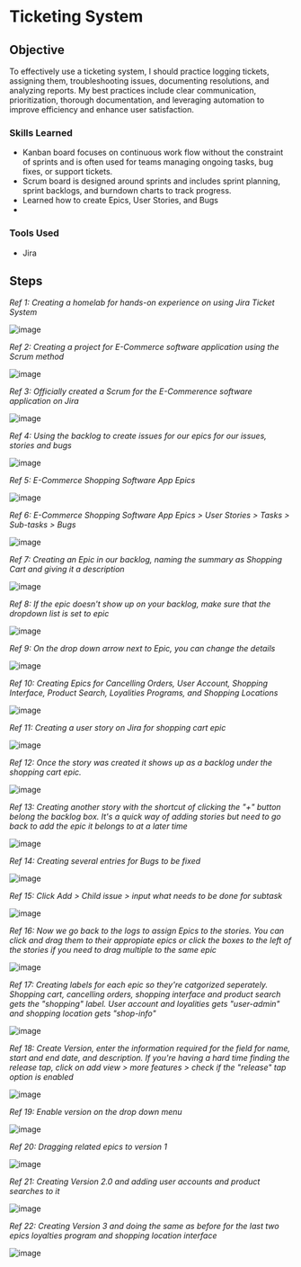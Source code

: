 # Ticketing System

## Objective
  
To effectively use a ticketing system, I should practice logging tickets, assigning them, troubleshooting issues, documenting resolutions, and analyzing reports. My best practices include clear communication, prioritization, thorough documentation, and leveraging automation to improve efficiency and enhance user satisfaction.

### Skills Learned

- Kanban board focuses on continuous work flow without the constraint of sprints and is often used for teams managing ongoing tasks, bug fixes, or support tickets.
- Scrum board is designed around sprints and includes sprint planning, sprint backlogs, and burndown charts to track progress.
- Learned how to create Epics, User Stories, and Bugs
- 

### Tools Used

- Jira

## Steps

*Ref 1: Creating a homelab for hands-on experience on using Jira Ticket System*

![image](https://github.com/user-attachments/assets/b23d4d36-67e3-4064-8c90-164f47ac2a39)

*Ref 2: Creating a project for E-Commerce software application using the Scrum method*

![image](https://github.com/user-attachments/assets/45f1ff0a-f567-4fc8-8f76-0485e1fc8c61)

*Ref 3: Officially created a Scrum for the E-Commerence software application on Jira*

![image](https://github.com/user-attachments/assets/8ac2f7cb-0fea-469f-9716-078a973a435b)

*Ref 4: Using the backlog to create issues for our epics for our issues, stories and bugs*

![image](https://github.com/user-attachments/assets/a0dea804-8b24-4a5c-aa24-4b08e414ccbe)

*Ref 5: E-Commerce Shopping Software App Epics*

![image](https://github.com/user-attachments/assets/c5c0cf2f-22a4-4cba-ba55-8ab3e39a8593)

*Ref 6: E-Commerce Shopping Software App Epics > User Stories > Tasks > Sub-tasks > Bugs*

![image](https://github.com/user-attachments/assets/b4c20df4-d09f-4c0b-bddf-85414b945f14)

*Ref 7: Creating an Epic in our backlog, naming the summary as Shopping Cart and giving it a description*

![image](https://github.com/user-attachments/assets/bc2b2c14-c326-4269-8922-2b118d90fd47)

*Ref 8: If the epic doesn't show up on your backlog, make sure that the dropdown list is set to epic*

![image](https://github.com/user-attachments/assets/eff510d4-6a09-48d1-b5cc-d091564090a9)

*Ref 9: On the drop down arrow next to Epic, you can change the details*

![image](https://github.com/user-attachments/assets/2a7be9d9-cce5-4eb2-ae4b-643406f3c6b6)

*Ref 10: Creating Epics for Cancelling Orders, User Account, Shopping Interface, Product Search, Loyalities Programs, and Shopping Locations*

![image](https://github.com/user-attachments/assets/da3ae2aa-c25e-43c2-a719-b8c7345fa455)

*Ref 11: Creating a user story on Jira for shopping cart epic*

![image](https://github.com/user-attachments/assets/6bf7a99f-f422-489b-b0f0-39850e4f7df7)

*Ref 12: Once the story was created it shows up as a backlog under the shopping cart epic.*

![image](https://github.com/user-attachments/assets/dfb08ad7-bcc9-4761-a222-5b6036bb3d3f)

*Ref 13: Creating another story with the shortcut of clicking the "+" button belong the backlog box. It's a quick way of adding stories but need to go back to add the epic it belongs to at a later time*

![image](https://github.com/user-attachments/assets/708293fe-cfdc-4b67-a131-a45c6a8aca09)

*Ref 14: Creating several entries for Bugs to be fixed*

![image](https://github.com/user-attachments/assets/47864201-d051-4523-a515-742299923273)

*Ref 15: Click Add > Child issue > input what needs to be done for subtask*

![image](https://github.com/user-attachments/assets/ceb3df65-977f-495e-9e61-2a9136b34ff5)

*Ref 16: Now we go back to the logs to assign Epics to the stories. You can click and drag them to their appropiate epics or click the boxes to the left of the stories if you need to drag multiple to the same epic*

![image](https://github.com/user-attachments/assets/f6aa862d-6e2d-4c07-b5c7-4a5edb5c94e8)

*Ref 17: Creating labels for each epic so they're catgorized seperately. Shopping cart, cancelling orders, shopping interface and product search gets the "shopping" label. User account and loyalities gets "user-admin" and shopping location gets "shop-info"*

![image](https://github.com/user-attachments/assets/95c4f666-2285-491d-8bd9-d9b35bb20b75)

*Ref 18: Create Version, enter the information required for the field for name, start and end date, and description. If you're having a hard time finding the release tap, click on add view > more features > check if the "release" tap option is enabled*

![image](https://github.com/user-attachments/assets/e87bb937-adbb-4666-8937-b72eafdf5e87)

*Ref 19: Enable version on the drop down menu*

![image](https://github.com/user-attachments/assets/c1bac9c3-f04b-4759-b7cc-adadb4bd7958)

*Ref 20: Dragging related epics to version 1*

![image](https://github.com/user-attachments/assets/6bd97315-73b4-4cc7-8c4b-ea4ab974e724)

*Ref 21: Creating Version 2.0 and adding user accounts and product searches to it*

![image](https://github.com/user-attachments/assets/889d602e-d18d-4b9c-a788-c4b6f6b783eb)

*Ref 22: Creating Version 3 and doing the same as before for the last two epics loyalties program and shopping location interface*

![image](https://github.com/user-attachments/assets/bf493e21-e487-4385-b075-3dc5a9e396b8)


